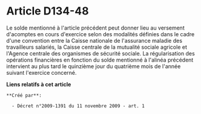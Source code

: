 # Article D134-48

Le solde mentionné à l'article précédent peut donner lieu au versement d'acomptes en cours d'exercice selon des modalités
définies dans le cadre d'une convention entre la Caisse nationale de l'assurance maladie des travailleurs salariés, la Caisse
centrale de la mutualité sociale agricole et l'Agence centrale des organismes de sécurité sociale. La régularisation des
opérations financières en fonction du solde mentionné à l'alinéa précédent intervient au plus tard le quinzième jour du
quatrième mois de l'année suivant l'exercice concerné.

**Liens relatifs à cet article**

	**Créé par**:

	  - Décret n°2009-1391 du 11 novembre 2009 - art. 1
